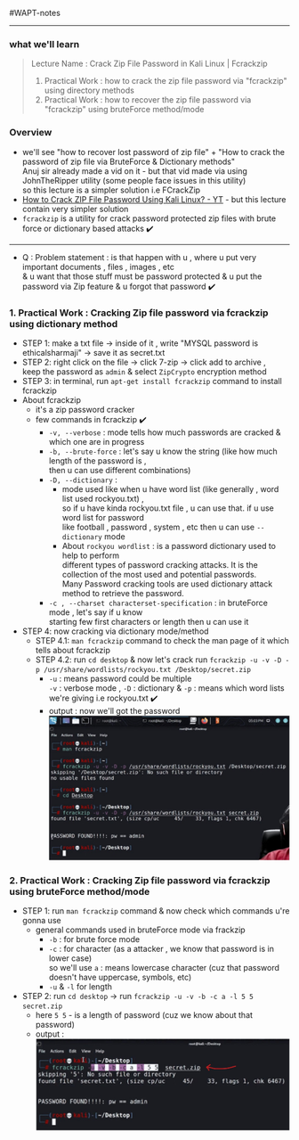 #WAPT-notes

---
### what we'll learn
> Lecture Name : Crack Zip File Password in Kali Linux | Fcrackzip
> 1) Practical Work : how to crack the zip file password via "fcrackzip" using directory methods
> 2) Practical Work : how to recover the zip file password via "fcrackzip" using bruteForce method/mode

### Overview
- we'll see "how to recover lost password of zip file" + "How to crack the password of zip file via BruteForce & Dictionary methods" <br>
	Anuj sir already made a vid on it - but that vid made via using JohnTheRipper utility (some people face issues in this utility) <br>
	so this lecture is a simpler solution i.e FCrackZip
- [How to Crack ZIP File Password Using Kali Linux? - YT](https://www.youtube.com/watch?v=1FfTQaFs6Hw&ab_channel=EthicalSharmaji) - but this lecture contain very simpler solution
- `fcrackzip` is a utility for crack password protected zip files with brute force or dictionary based attacks ✔️

---

- Q : Problem statement : is that happen with u , where u put very important documents , files , images , etc <br>
	& u want that those stuff must be password protected & u put the password via Zip feature & u forgot that password ✔️

### 1. Practical Work : Cracking Zip file password via fcrackzip using dictionary method
- STEP 1: make a txt file -> inside of it , write "MYSQL password is ethicalsharmaji" -> save it as secret.txt
- STEP 2: right click on the file -> click 7-zip -> click add to archive , <br>
	keep the password as `admin` & select `ZipCrypto` encryption method
- STEP 3: in terminal, run `apt-get install fcrackzip` command to install fcrackzip  
- About fcrackzip
    - it's a zip password cracker
    - few commands in fcrackzip ✔️
    	- `-v, --verbose` : mode tells how much passwords are cracked & which one are in progress
    	- `-b, --brute-force` : let's say u know the string (like how much length of the password is , <br>
			then u can use different combinations)
    	- `-D, --dictionary` : 
    		- mode used like when u have word list (like generally , word list used rockyou.txt) , <br>
    			so if u have kinda rockyou.txt file , u can use that. if u use word list for password <br>
				like football , password , system , etc then u can use `--dictionary` mode
    		- About `rockyou wordlist` : is a password dictionary used to help to perform <br>
    			different types of password cracking attacks. It is the collection of the most used and potential passwords. <br>
    			Many Password cracking tools are used dictionary attack method to retrieve the password.
    	- `-c , --charset characterset-specification` : in bruteForce mode , let's say if u know <br>
			starting few first characters or length then u can use it
- STEP 4: now cracking via dictionary mode/method
	- STEP 4.1: `man fcrackzip` command to check the man page of it which tells about fcrackzip
	- STEP 4.2: run `cd desktop` & now let's crack run `fcrackzip -u -v -D -p /usr/share/wordlists/rockyou.txt /Desktop/secret.zip`
    	- `-u` : means password could be multiple <br>
			`-v` : verbose mode , `-D` : dictionary & `-p` : means which word lists we're giving i.e rockyou.txt ✔️
    	- output : now we'll got the password <br><img src="../../notes-pics/03-Module/16_lecture/16_lecture-0-M3.jpg" alt="" width="500"/>

### 2. Practical Work : Cracking Zip file password via fcrackzip using bruteForce method/mode
- STEP 1: run `man fcrackzip` command & now check which commands u're gonna use
    - general commands used in bruteForce mode via frackzip
    	- `-b` : for brute force mode
    	- `-c` : for character (as a attacker , we know that password is in lower case)<br>
    		so we'll use `a` : means lowercase character (cuz that password doesn't have uppercase, symbols, etc)
    	- `-u` & `-l` for length
- STEP 2: run `cd desktop` -> run `fcrackzip -u -v -b -c a -l 5 5 secret.zip`
    - here `5 5` - is a length of password (cuz we know about that password)
    - output : <br><img src="../../notes-pics/03-Module/16_lecture/16_lecture-1-M3.jpg" alt="" width="500"/>



